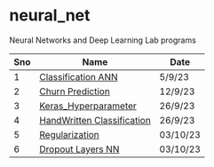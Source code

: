 # neural_net
Neural Networks and Deep Learning Lab  programs

|Sno|Name|Date|
|--|--|--|
|1|[Classification ANN]()|5/9/23|
|2|[Churn Prediction](Ann_Churn%20Prediction.ipynb)|12/9/23|
|3|[Keras_Hyperparameter](Keras_Hyperparameter.ipynb)|26/9/23|
|4|[HandWritten Classification](HandWritten%20Classification.ipynb)|26/9/23|
|5|[Regularization](5_Regularization.ipynb)|03/10/23|
|6|[Dropout Layers NN](6_dropout_layers.ipynb)|03/10/23|
